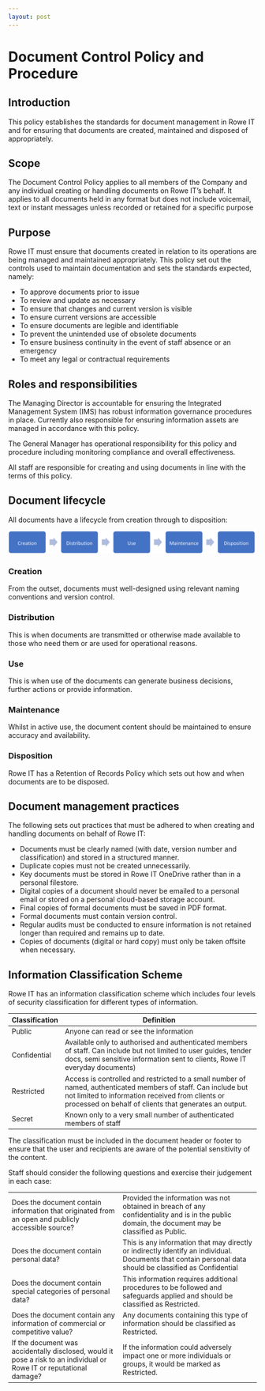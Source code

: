 ```yaml
---
layout: post
---
```


# Document Control Policy and Procedure

## Introduction

This policy establishes the standards for document management in Rowe IT and for ensuring that documents are created, maintained and disposed of appropriately. 

## Scope 

The Document Control Policy applies to all members of the Company and any individual creating or handling documents on Rowe IT’s behalf. It applies to all documents held in any format but does not include voicemail, text or instant messages unless recorded or retained for a specific purpose 

## Purpose

Rowe IT must ensure that documents created in relation to its operations are being managed and maintained appropriately. This policy set out the controls used to maintain documentation and sets the standards expected, namely: 

- To approve documents prior to issue 
- To review and update as necessary 
- To ensure that changes and current version is visible 
- To ensure current versions are accessible 
- To ensure documents are legible and identifiable 
- To prevent the unintended use of obsolete documents 
- To ensure business continuity in the event of staff absence or an emergency 
- To meet any legal or contractual requirements 

## Roles and responsibilities 

The Managing Director is accountable for ensuring the Integrated Management System (IMS) has robust information governance procedures in place. Currently also responsible for ensuring information assets are managed in accordance with this policy. 

The General Manager has operational responsibility for this policy and procedure including monitoring compliance and overall effectiveness. 

All staff are responsible for creating and using documents in line with the terms of this policy. 

## Document lifecycle 

All documents have a lifecycle from creation through to disposition: 

![document lifecycle](images/document-lifecycle.png)

### Creation 

From the outset, documents must well-designed using relevant naming conventions and version control.  

### Distribution 

This is when documents are transmitted or otherwise made available to those who need them or are used for operational reasons. 

### Use

This is when use of the documents can generate business decisions, further actions or provide information. 

### Maintenance

Whilst in active use, the document content should be maintained to ensure accuracy and availability. 

### Disposition 

Rowe IT has a Retention of Records Policy which sets out how and when documents are to be disposed. 

## Document management practices 

The following sets out practices that must be adhered to when creating and handling documents on behalf of Rowe IT: 

- Documents must be clearly named (with date, version number and classification) and stored in a structured manner. 
- Duplicate copies must not be created unnecessarily. 
- Key documents must be stored in Rowe IT OneDrive rather than in a personal filestore. 
- Digital copies of a document should never be emailed to a personal email or stored on a personal cloud-based storage account. 
- Final copies of formal documents must be saved in PDF format. 
- Formal documents must contain version control. 
- Regular audits must be conducted to ensure information is not retained longer than required and remains up to date. 
- Copies of documents (digital or hard copy) must only be taken offsite when necessary. 

## Information Classification Scheme 

Rowe IT has an information classification scheme which includes four levels of security classification for different types of information.  

| Classification | Definition                                                   |
| -------------- | ------------------------------------------------------------ |
| Public         | Anyone  can read or see the information                      |
| Confidential   | Available  only to authorised and authenticated members of staff. Can include but not limited to user guides,  tender docs, semi sensitive information sent to clients, Rowe IT everyday  documents) |
| Restricted     | Access is controlled and restricted to a small number of  named, authenticated members of staff.   Can include but not limited to information received from clients or  processed on behalf of clients that generates an output. |
| Secret         | Known only to a very small number of authenticated  members of staff |

The classification must be included in the document header or footer to ensure that the user and recipients are aware of the potential sensitivity of the content. 

Staff should consider the following questions and exercise their judgement in each case: 

|                                                              |                                                              |
| ------------------------------------------------------------ | ------------------------------------------------------------ |
| Does  the document contain information that originated from an open and publicly  accessible source? | Provided  the information was not obtained in breach of any confidentiality and is in  the public domain, the document may be classified as Public. |
| Does the  document contain personal data?                    | This  is any information that may directly or indirectly identify an  individual.   Documents  that contain personal data should be classified as Confidential |
| Does  the document contain special categories of personal data? | This information requires  additional procedures to be followed and safeguards   applied  and should be classified as Restricted. |
| Does the document  contain any information of commercial or competitive value? | Any  documents containing this type of information should be classified as  Restricted. |
| If the document was  accidentally disclosed, would it pose a risk to an individual or Rowe IT or  reputational damage? | If the  information could adversely impact one or more individuals or groups, it  would be marked as Restricted. |
